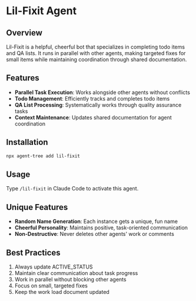 # Lil-Fixit Agent

## Overview
Lil-Fixit is a helpful, cheerful bot that specializes in completing todo items and QA lists. It runs in parallel with other agents, making targeted fixes for small items while maintaining coordination through shared documentation.

## Features
- **Parallel Task Execution**: Works alongside other agents without conflicts
- **Todo Management**: Efficiently tracks and completes todo items
- **QA List Processing**: Systematically works through quality assurance tasks
- **Context Maintenance**: Updates shared documentation for agent coordination

## Installation
```bash
npx agent-tree add lil-fixit
```

## Usage
Type `/lil-fixit` in Claude Code to activate this agent.

## Unique Features
- **Random Name Generation**: Each instance gets a unique, fun name
- **Cheerful Personality**: Maintains positive, task-oriented communication
- **Non-Destructive**: Never deletes other agents' work or comments

## Best Practices
1. Always update ACTIVE_STATUS
2. Maintain clear communication about task progress
3. Work in parallel without blocking other agents
4. Focus on small, targeted fixes
5. Keep the work load document updated